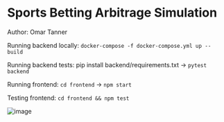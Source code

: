# Sports Betting Arbitrage Simulation

Author: Omar Tanner

Running backend locally: `docker-compose -f docker-compose.yml up --build`

Running backend tests: pip install backend/requirements.txt -> `pytest backend`

Running frontend: `cd frontend` -> `npm start`

Testing frontend: `cd frontend && npm test`

![image](https://github.com/user-attachments/assets/e20f4127-7fe3-4fee-acb8-192214cb79cb)
